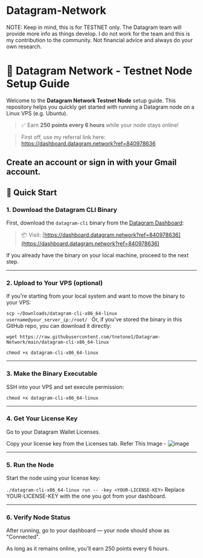 # Datagram-Network



NOTE: Keep in mind, this is for TESTNET only. The Datagram team will provide more info as things develop. I do not work for the team and this is my contribution to the community. Not financial advice and always do your own research.



# 🧠 Datagram Network - Testnet Node Setup Guide

Welcome to the **Datagram Network Testnet Node** setup guide. This repository helps you quickly get started with running a Datagram node on a Linux VPS (e.g. Ubuntu).

> ✅ Earn **250 points every 6 hours** while your node stays online!

> First off, use my referral link here: https://dashboard.datagram.network?ref=840978636

Create an account or sign in with your Gmail account.
---

## 🚀 Quick Start

### 1. Download the Datagram CLI Binary

First, download the `datagram-cli` binary from the [Datagram Dashboard](https://dashboard.datagram.network?ref=840978636):

> 📦 Visit: [https://dashboard.datagram.network?ref=840978636](https://dashboard.datagram.network?ref=840978636)

If you already have the binary on your local machine, proceed to the next step.

---

### 2. Upload to Your VPS (optional)

If you're starting from your local system and want to move the binary to your VPS:

```scp ~/Downloads/datagram-cli-x86_64-linux username@your_server_ip:/root/ ```
Or, if you've stored the binary in this GitHub repo, you can download it directly:

```wget https://raw.githubusercontent.com/tnetone1/Datagram-Network/main/datagram-cli-x86_64-linux```

```chmod +x datagram-cli-x86_64-linux```

---

### 3. Make the Binary Executable
SSH into your VPS and set execute permission:


```chmod +x datagram-cli-x86_64-linux```

---


### 4. Get Your License Key
Go to your Datagram Wallet Licenses.

Copy your license key from the Licenses tab.
Refer This Image - ![image](https://github.com/user-attachments/assets/f24fd07e-6621-4bb7-a4d3-437b9c3a86e3)

---

### 5. Run the Node
Start the node using your license key:


```./datagram-cli-x86_64-linux run -- -key <YOUR-LICENSE-KEY>```
Replace YOUR-LICENSE-KEY with the one you got from your dashboard.

---

### 6. Verify Node Status
After running, go to your dashboard — your node should show as "Connected".

As long as it remains online, you’ll earn 250 points every 6 hours.
